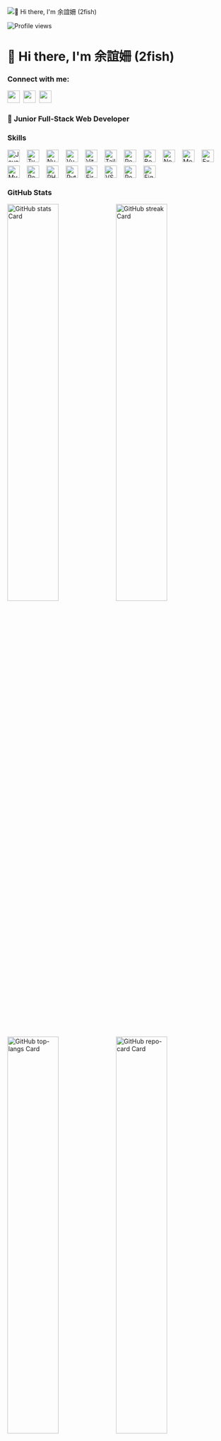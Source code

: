 ![👋 Hi there, I'm 余誼姍 (2fish)](https://static.wixstatic.com/media/53fad0_ce0704caa0174d6aa9b2b8101a62fa77~mv2.gif)

![Profile views](https://komarev.com/ghpvc/?username=sunny96087&label=Profile%20views&color=0e75b6&style=flat)

<div id="toc">
  <ul align="left" style="list-style: none">
    <summary>
      <h1>
        👋 Hi there, I'm 余誼姍 (2fish)
      </h1>
    </summary>
  </ul>
</div>

**<h3 align="left">Connect with me:</h3>** 
<a href="mailto:yain13142013@gmail.com" target="_blank"><img src="https://img.shields.io/badge/Gmail-D14836?style=flat-square&logo=gmail&logoColor=white" height="28" style="margin-right: 4px"></a> <a href="https://github.com/sunny96087" target="_blank"><img src="https://img.shields.io/badge/GitHub-100000?style=flat-square&logo=github&logoColor=white" height="28" style="margin-right: 4px"></a> <a href="https://www.linkedin.com/in/誼姍-余-936774255" target="_blank"><img src="https://img.shields.io/badge/LinkedIn-0077B5?style=flat-square&logo=linkedin&logoColor=white" height="28" style="margin-right: 4px"></a></p>

 **<h3 align="left">🌱 Junior Full-Stack Web Developer</h3>**

 **<h3 align="left">Skills</h3>**

<div style="display: flex; flex-wrap: wrap; gap: 8px; justify-content: left;"><img src="https://skillicons.dev/icons?i=javascript" height="28" alt="JavaScript" style="margin-right: 8px"> <img src="https://skillicons.dev/icons?i=typescript" height="28" alt="TypeScript" style="margin-right: 8px"> <img src="https://skillicons.dev/icons?i=nuxtjs" height="28" alt="Nuxt.js" style="margin-right: 8px"> <img src="https://skillicons.dev/icons?i=vue" height="28" alt="Vue" style="margin-right: 8px"> <img src="https://skillicons.dev/icons?i=vite" height="28" alt="Vite" style="margin-right: 8px"> <img src="https://skillicons.dev/icons?i=tailwind" height="28" alt="Tailwind CSS" style="margin-right: 8px"> <img src="https://skillicons.dev/icons?i=react" height="28" alt="React" style="margin-right: 8px"> <img src="https://skillicons.dev/icons?i=bootstrap" height="28" alt="Bootstrap" style="margin-right: 8px"> <img src="https://skillicons.dev/icons?i=nodejs" height="28" alt="Node.js" style="margin-right: 8px"> <img src="https://skillicons.dev/icons?i=mongodb" height="28" alt="MongoDB" style="margin-right: 8px"> <img src="https://skillicons.dev/icons?i=express" height="28" alt="Express" style="margin-right: 8px"> <img src="https://skillicons.dev/icons?i=mysql" height="28" alt="MySQL" style="margin-right: 8px"> <img src="https://skillicons.dev/icons?i=postgresql" height="28" alt="PostgreSQL" style="margin-right: 8px"> <img src="https://skillicons.dev/icons?i=php" height="28" alt="PHP" style="margin-right: 8px"> <img src="https://skillicons.dev/icons?i=python" height="28" alt="Python" style="margin-right: 8px"> <img src="https://skillicons.dev/icons?i=firebase" height="28" alt="Firebase" style="margin-right: 8px"> <img src="https://skillicons.dev/icons?i=vscode" height="28" alt="VSCode" style="margin-right: 8px"> <img src="https://skillicons.dev/icons?i=postman" height="28" alt="Postman" style="margin-right: 8px"> <img src="https://skillicons.dev/icons?i=figma" height="28" alt="Figma" style="margin-right: 8px"></div>

 **<h3 align="left">GitHub Stats</h3>**

<p align="left">
  <img width="48%" src="https://github-readme-stats.vercel.app/api?username=sunny96087&theme=react&hide_title=false&hide_rank=false&show_icons=false&include_all_commits=false&count_private=true&line_height=23" alt="GitHub stats Card" />
  <img width="48%" src="https://streak-stats.demolab.com/?user=sunny96087&theme=react&hide_border=false&date_format=M+j%5B%2C+Y%5D&mode=daily&hide_total_contributions=false&hide_current_streak=false&hide_longest_streak=false&card_height=200" alt="GitHub streak Card" />
</p>

<p align="left">
  <img width="48%" src="https://github-readme-stats.vercel.app/api/top-langs?username=sunny96087&theme=react&hide_title=false&layout=compact&langs_count=6&hide_progress=false&card_width=400" alt="GitHub top-langs Card" />
  <img width="48%" src="https://github-readme-stats.vercel.app/api/pin/?username=sunny96087&repo=Bubble&bg_color=35%2C2dd4bf%2C784BA0%2C2B86C5&show_owner=true&title_color=fff&text_color=fff&icon_color=fff" alt="GitHub repo-card Card" />
</p>

